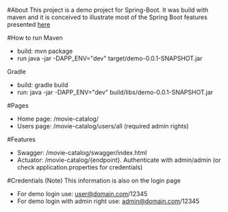 #About
This project is a demo project for Spring-Boot. 
It was build with maven and it is conceived to illustrate most of the Spring Boot features presented  [here](https://docs.google.com/presentation/d/1uO_WO8GHi_BT2cBypQ7U3u8liYNGFSrP24UuCTlIVdQ/edit?usp=sharing)

#How to run
Maven
* build: mvn package
* run java -jar -DAPP_ENV="dev" target/demo-0.0.1-SNAPSHOT.jar

Gradle
* build: gradle build
* run: java -jar -DAPP_ENV="dev"  build/libs/demo-0.0.1-SNAPSHOT.jar

#Pages
* Home page: /movie-catalog/ 
* Users page: /movie-catalog/users/all (required admin rights)

#Features
* Swagger: /movie-catalog/swagger/index.html
* Actuator: /movie-catalog/{endpoint}. Authenticate with admin/admin (or check application.properties for credentials)

#Credentials
(Note) This information is also on the login page
* For demo login use: user@domain.com/12345
* For demo login with admin right use: admin@domain.com/12345
